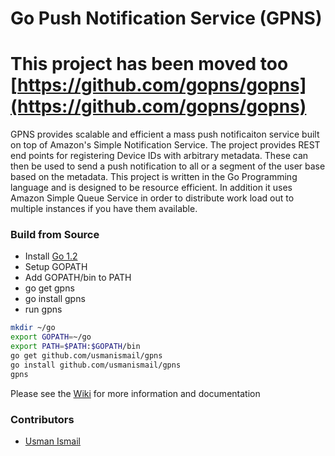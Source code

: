 Go Push Notification Service (GPNS)
===
This project has been moved too [https://github.com/gopns/gopns](https://github.com/gopns/gopns)
===
GPNS provides scalable and efficient a mass push notificaiton service built on top of Amazon's Simple Notification Service. The project provides REST end points for registering Device IDs with arbitrary metadata. These can then be used to send a push notification to all or a segment of the user base based on the metadata. This project is written in the Go Programming language and is designed to be resource efficient. In addition it uses Amazon Simple Queue Service in order to distribute work load out to multiple instances if you have them available. 

### Build from Source
* Install [Go 1.2](http://golang.org/doc/install#install)
* Setup GOPATH
* Add GOPATH/bin to PATH
* go get gpns
* go install gpns
* run gpns

```bash
mkdir ~/go
export GOPATH=~/go
export PATH=$PATH:$GOPATH/bin
go get github.com/usmanismail/gpns
go install github.com/usmanismail/gpns
gpns
```

Please see the [Wiki](https://github.com/usmanismail/gpns/wiki) for more information and documentation

### Contributors 
* [Usman Ismail](http://techtraits.com/usman.html)
